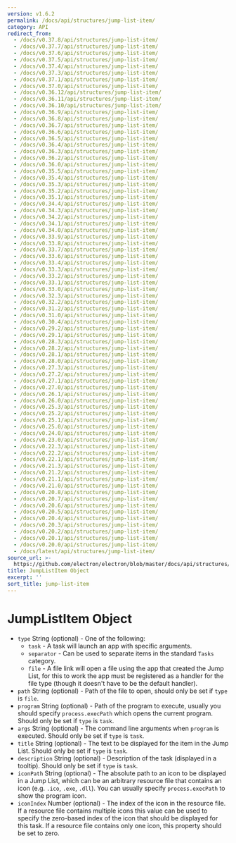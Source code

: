 ```yaml
---
version: v1.6.2
permalink: /docs/api/structures/jump-list-item/
category: API
redirect_from:
  - /docs/v0.37.8/api/structures/jump-list-item/
  - /docs/v0.37.7/api/structures/jump-list-item/
  - /docs/v0.37.6/api/structures/jump-list-item/
  - /docs/v0.37.5/api/structures/jump-list-item/
  - /docs/v0.37.4/api/structures/jump-list-item/
  - /docs/v0.37.3/api/structures/jump-list-item/
  - /docs/v0.37.1/api/structures/jump-list-item/
  - /docs/v0.37.0/api/structures/jump-list-item/
  - /docs/v0.36.12/api/structures/jump-list-item/
  - /docs/v0.36.11/api/structures/jump-list-item/
  - /docs/v0.36.10/api/structures/jump-list-item/
  - /docs/v0.36.9/api/structures/jump-list-item/
  - /docs/v0.36.8/api/structures/jump-list-item/
  - /docs/v0.36.7/api/structures/jump-list-item/
  - /docs/v0.36.6/api/structures/jump-list-item/
  - /docs/v0.36.5/api/structures/jump-list-item/
  - /docs/v0.36.4/api/structures/jump-list-item/
  - /docs/v0.36.3/api/structures/jump-list-item/
  - /docs/v0.36.2/api/structures/jump-list-item/
  - /docs/v0.36.0/api/structures/jump-list-item/
  - /docs/v0.35.5/api/structures/jump-list-item/
  - /docs/v0.35.4/api/structures/jump-list-item/
  - /docs/v0.35.3/api/structures/jump-list-item/
  - /docs/v0.35.2/api/structures/jump-list-item/
  - /docs/v0.35.1/api/structures/jump-list-item/
  - /docs/v0.34.4/api/structures/jump-list-item/
  - /docs/v0.34.3/api/structures/jump-list-item/
  - /docs/v0.34.2/api/structures/jump-list-item/
  - /docs/v0.34.1/api/structures/jump-list-item/
  - /docs/v0.34.0/api/structures/jump-list-item/
  - /docs/v0.33.9/api/structures/jump-list-item/
  - /docs/v0.33.8/api/structures/jump-list-item/
  - /docs/v0.33.7/api/structures/jump-list-item/
  - /docs/v0.33.6/api/structures/jump-list-item/
  - /docs/v0.33.4/api/structures/jump-list-item/
  - /docs/v0.33.3/api/structures/jump-list-item/
  - /docs/v0.33.2/api/structures/jump-list-item/
  - /docs/v0.33.1/api/structures/jump-list-item/
  - /docs/v0.33.0/api/structures/jump-list-item/
  - /docs/v0.32.3/api/structures/jump-list-item/
  - /docs/v0.32.2/api/structures/jump-list-item/
  - /docs/v0.31.2/api/structures/jump-list-item/
  - /docs/v0.31.0/api/structures/jump-list-item/
  - /docs/v0.30.4/api/structures/jump-list-item/
  - /docs/v0.29.2/api/structures/jump-list-item/
  - /docs/v0.29.1/api/structures/jump-list-item/
  - /docs/v0.28.3/api/structures/jump-list-item/
  - /docs/v0.28.2/api/structures/jump-list-item/
  - /docs/v0.28.1/api/structures/jump-list-item/
  - /docs/v0.28.0/api/structures/jump-list-item/
  - /docs/v0.27.3/api/structures/jump-list-item/
  - /docs/v0.27.2/api/structures/jump-list-item/
  - /docs/v0.27.1/api/structures/jump-list-item/
  - /docs/v0.27.0/api/structures/jump-list-item/
  - /docs/v0.26.1/api/structures/jump-list-item/
  - /docs/v0.26.0/api/structures/jump-list-item/
  - /docs/v0.25.3/api/structures/jump-list-item/
  - /docs/v0.25.2/api/structures/jump-list-item/
  - /docs/v0.25.1/api/structures/jump-list-item/
  - /docs/v0.25.0/api/structures/jump-list-item/
  - /docs/v0.24.0/api/structures/jump-list-item/
  - /docs/v0.23.0/api/structures/jump-list-item/
  - /docs/v0.22.3/api/structures/jump-list-item/
  - /docs/v0.22.2/api/structures/jump-list-item/
  - /docs/v0.22.1/api/structures/jump-list-item/
  - /docs/v0.21.3/api/structures/jump-list-item/
  - /docs/v0.21.2/api/structures/jump-list-item/
  - /docs/v0.21.1/api/structures/jump-list-item/
  - /docs/v0.21.0/api/structures/jump-list-item/
  - /docs/v0.20.8/api/structures/jump-list-item/
  - /docs/v0.20.7/api/structures/jump-list-item/
  - /docs/v0.20.6/api/structures/jump-list-item/
  - /docs/v0.20.5/api/structures/jump-list-item/
  - /docs/v0.20.4/api/structures/jump-list-item/
  - /docs/v0.20.3/api/structures/jump-list-item/
  - /docs/v0.20.2/api/structures/jump-list-item/
  - /docs/v0.20.1/api/structures/jump-list-item/
  - /docs/v0.20.0/api/structures/jump-list-item/
  - /docs/latest/api/structures/jump-list-item/
source_url: >-
  https://github.com/electron/electron/blob/master/docs/api/structures/jump-list-item.md
title: JumpListItem Object
excerpt: ''
sort_title: jump-list-item
---
```




<!--


                                      ::::
                                    :o+//+o:
                                    +o    oo-
                                    :o+//oo/+o/
                                      -::-   -oo:
                                               /s/
                      -::::::::-                :s/  :::--
                  :+oo+////////+:        -:/+oo/ :s:-///++oo+:
                /o+:                -/+oo+/:-     +o-      -:+o:
               /s:              -:+o+/:           -o+         :s/
              -s/            -/oo/:                /s-         +s-
              -s/         -/oo/-                   -s/         /s-
               oo       :+o/-                       oo         oo
               -s/    :oo/                          /s-       /s-
                :s/ :oo:              -::-          /s-      /s:
                  -+o/               /ssss/         :s:    -+o-
                 :o+--               /ssss/         :s:   :o+-
                :s/  +o:              -::-          /s-   --
               -s/    :+o/-                         /s-
               oo       -+o+-                       oo
              -s/         -/oo/-                   -s/
             -+soo+:         -/oo/:                /s-      /oooo+-
             o+   :s:           -:+o+/:-          -o+      /s:  -oo
             oo:--/s:       ::      -:+oo+/:-     -/-      /s/--:o+
              :+++/-        :s:          -:/+ooo++//////++oo//+o+:
                             /s:                --::::::--
                              /s/              /s-
                               :oo:          :oo:
                                 /oo/-    -/oo/
                                   -/+oooo+/-





                   _______  _______  _______  _______  __
                  |       ||       ||       ||       ||  |
                  |  _____||_     _||   _   ||    _  ||  |
                  | |_____   |   |  |  | |  ||   |_| ||  |
                  |_____  |  |   |  |  |_|  ||    ___||__|
                   _____| |  |   |  |       ||   |     __
                  |_______|  |___|  |_______||___|    |__|


    This file is generated automatically, so it should not be edited.

    To make changes, head over to the electron/electron repository:

    https://github.com/electron/electron/blob/master/docs/api/structures/jump-list-item.md

    Thanks!

-->
# JumpListItem Object

*   `type` String (optional) - One of the following:
    *   `task` - A task will launch an app with specific arguments.
    *   `separator` - Can be used to separate items in the standard `Tasks` category.
    *   `file` - A file link will open a file using the app that created the Jump List, for this to work the app must be registered as a handler for the file type (though it doesn't have to be the default handler).
*   `path` String (optional) - Path of the file to open, should only be set if `type` is `file`.
*   `program` String (optional) - Path of the program to execute, usually you should specify `process.execPath` which opens the current program. Should only be set if `type` is `task`.
*   `args` String (optional) - The command line arguments when `program` is executed. Should only be set if `type` is `task`.
*   `title` String (optional) - The text to be displayed for the item in the Jump List. Should only be set if `type` is `task`.
*   `description` String (optional) - Description of the task (displayed in a tooltip). Should only be set if `type` is `task`.
*   `iconPath` String (optional) - The absolute path to an icon to be displayed in a Jump List, which can be an arbitrary resource file that contains an icon (e.g. `.ico`, `.exe`, `.dll`). You can usually specify `process.execPath` to show the program icon.
*   `iconIndex` Number (optional) - The index of the icon in the resource file. If a resource file contains multiple icons this value can be used to specify the zero-based index of the icon that should be displayed for this task. If a resource file contains only one icon, this property should be set to zero.

